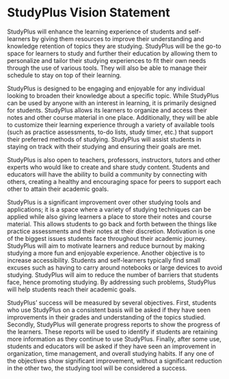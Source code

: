 # StudyPlus Vision Statement

StudyPlus will enhance the learning experience of students and self-learners by giving them resources to improve their understanding and knowledge retention of topics they are studying. StudyPlus will be the go-to space for learners to study and further their education by allowing them to personalize and tailor their studying experiences to fit their own needs through the use of various tools. They will also be able to manage their schedule to stay on top of their learning.

StudyPlus is designed to be engaging and enjoyable for any individual looking to broaden their knowledge about a specific topic. While StudyPlus can be used by anyone with an interest in learning, it is primarily designed for students. StudyPlus allows its learners to organize and access their notes and other course material in one place. Additionally, they will be able to customize their learning experience through a variety of available tools (such as practice assessments, to-do lists, study timer, etc.) that support their preferred methods of studying. StudyPlus will assist students in staying on track with their studying and ensuring their goals are met.

StudyPlus is also open to teachers, professors, instructors, tutors and other experts who would like to create and share study content. Students and educators will have the ability to build a community by connecting with others, creating a healthy and encouraging space for peers to support each other to attain their academic goals.

StudyPlus is a significant improvement over other studying tools and applications; it is a space where a variety of studying techniques can be applied while also giving learners a place to store their notes and course material. This allows students to go back and forth between the things like practice assessments and their notes at their discretion. Motivation is one of the biggest issues students face throughout their academic journey. StudyPlus will aim to motivate learners and reduce burnout by making studying a more fun and enjoyable experience. Another objective is to increase accessibility. Students and self-learners typically find small excuses such as having to carry around notebooks or large devices to avoid studying. StudyPlus will aim to reduce the number of barriers that students face, hence promoting studying. By addressing such problems, StudyPlus will help students reach their academic goals.

StudyPlus’ success will be measured by several objectives. First, students who use StudyPlus on a consistent basis will be asked if they have seen improvements in their grades and understanding of the topics studied. Secondly, StudyPlus will generate progress reports to show the progress of the learners. These reports will be used to identify if students are retaining more information as they continue to use StudyPlus. Finally, after some use, students and educators will be asked if they have seen an improvement in organization, time management, and overall studying habits. If any one of the objectives show significant improvement, without a significant reduction in the other two, the studying tool will be considered a success.
